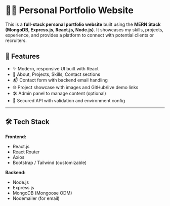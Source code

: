 # 🧑‍💻 Personal Portfolio Website

This is a **full-stack personal portfolio website** built using the **MERN Stack (MongoDB, Express.js, React.js, Node.js)**. It showcases my skills, projects, experience, and provides a platform to connect with potential clients or recruiters.

## 🚀 Features

- ✨ Modern, responsive UI built with React
- 📜 About, Projects, Skills, Contact sections
- 📬 Contact form with backend email handling
- 🌐 Project showcase with images and GitHub/live demo links
- 🛠️ Admin panel to manage content (optional)
- 🔐 Secured API with validation and environment config

---

## 🛠 Tech Stack

**Frontend:**
- React.js
- React Router
- Axios
- Bootstrap / Tailwind (customizable)

**Backend:**
- Node.js
- Express.js
- MongoDB (Mongoose ODM)
- Nodemailer (for email)

